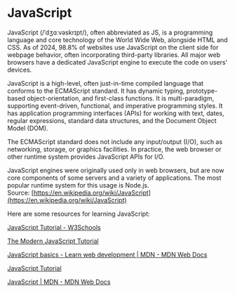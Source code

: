 
JavaScript
==========




JavaScript (/ˈdʒɑːvəskrɪpt/), often abbreviated as JS, is a programming language and core technology of the World Wide Web, alongside HTML and CSS. As of 2024, 98.8% of websites use JavaScript on the client side for webpage behavior, often incorporating third-party libraries. All major web browsers have a dedicated JavaScript engine to execute the code on users' devices.

JavaScript is a high-level, often just-in-time compiled language that conforms to the ECMAScript standard. It has dynamic typing, prototype-based object-orientation, and first-class functions. It is multi-paradigm, supporting event-driven, functional, and imperative programming styles. It has application programming interfaces (APIs) for working with text, dates, regular expressions, standard data structures, and the Document Object Model (DOM).

The ECMAScript standard does not include any input/output (I/O), such as networking, storage, or graphics facilities. In practice, the web browser or other runtime system provides JavaScript APIs for I/O.

JavaScript engines were originally used only in web browsers, but are now core components of some servers and a variety of applications. The most popular runtime system for this usage is Node.js.  
Source: [https://en.wikipedia.org/wiki/JavaScript](https://en.wikipedia.org/wiki/JavaScript)

Here are some resources for learning JavaScript:

[JavaScript Tutorial - W3Schools](https://www.w3schools.com/js/DEFAULT.asp)

[The Modern JavaScript Tutorial](https://javascript.info/)

[JavaScript basics - Learn web development | MDN - MDN Web Docs](https://developer.mozilla.org/en-US/docs/Learn/Getting_started_with_the_web/JavaScript_basics)

[JavaScript Tutorial](https://www.javascripttutorial.net/)

[JavaScript | MDN - MDN Web Docs](https://developer.mozilla.org/en-US/docs/Web/javascript)